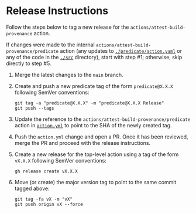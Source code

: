 # Release Instructions

Follow the steps below to tag a new release for the
`actions/attest-build-provenance` action.

If changes were made to the internal `actions/attest-build-provenance/predicate`
action (any updates to [`./predicate/action.yaml`](./predicate/action.yml) or
any of the code in the [`./src`](./src) directory), start with step #1;
otherwise, skip directly to step #5.

1. Merge the latest changes to the `main` branch.
1. Create and push a new predicate tag of the form `predicate@X.X.X` following
   SemVer conventions:

   ```shell
   git tag -a "predicate@X.X.X" -m "predicate@X.X.X Release"
   git push --tags
   ```

1. Update the reference to the `actions/attest-build-provenance/predicate`
   action in [`action.yml`](./action.yml) to point to the SHA of the newly
   created tag.
1. Push the `action.yml` change and open a PR. Once it has been reviewed, merge
   the PR and proceed with the release instructions.
1. Create a new release for the top-level action using a tag of the form
   `vX.X.X` following SemVer conventions:

   ```shell
   gh release create vX.X.X
   ```

1. Move (or create) the major version tag to point to the same commit tagged
   above:

   ```shell
   git tag -fa vX -m "vX"
   git push origin vX --force
   ```
